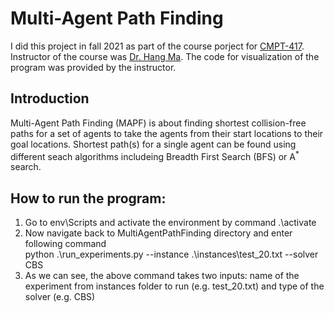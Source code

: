 # Multi-Agent Path Finding
I did this project in fall 2021 as part of the course porject for [CMPT-417](http://www.sfu.ca/outlines.html?2022/summer/cmpt/417/d100). Instructor of the course was [Dr. Hang Ma](https://www.cs.sfu.ca/~hangma/). The code for visualization of the program was provided by the instructor.
## Introduction
Multi-Agent Path Finding (MAPF) is about finding shortest collision-free paths for a set of agents to take the agents from their start locations to their goal locations. Shortest path(s) for a single agent can be found using different seach algorithms includeing Breadth First Search (BFS) or A<sup>*</sup> search.  
## How to run the program:
1. Go to env\Scripts and activate the environment by command .\activate
2. Now navigate back to MultiAgentPathFinding directory and enter following command <br/>
python .\run_experiments.py --instance .\instances\test_20.txt --solver CBS
3. As we can see, the above command takes two inputs: name of the experiment from instances folder to run (e.g. test_20.txt) and type of the solver (e.g. CBS)
